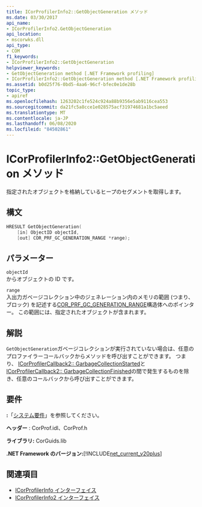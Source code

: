 ```yaml
---
title: ICorProfilerInfo2::GetObjectGeneration メソッド
ms.date: 03/30/2017
api_name:
- ICorProfilerInfo2.GetObjectGeneration
api_location:
- mscorwks.dll
api_type:
- COM
f1_keywords:
- ICorProfilerInfo2::GetObjectGeneration
helpviewer_keywords:
- GetObjectGeneration method [.NET Framework profiling]
- ICorProfilerInfo2::GetObjectGeneration method [.NET Framework profiling]
ms.assetid: b0d25f76-0bd5-4aa6-96cf-bfec0e1de28b
topic_type:
- apiref
ms.openlocfilehash: 1263202c1fe524c924a88b9356e5ab9116cea553
ms.sourcegitcommit: da21fc5a8cce1e028575acf31974681a1bc5aeed
ms.translationtype: MT
ms.contentlocale: ja-JP
ms.lasthandoff: 06/08/2020
ms.locfileid: "84502861"
---
```

# <a name="icorprofilerinfo2getobjectgeneration-method"></a>ICorProfilerInfo2::GetObjectGeneration メソッド
指定されたオブジェクトを格納しているヒープのセグメントを取得します。  
  
## <a name="syntax"></a>構文  
  
```cpp  
HRESULT GetObjectGeneration(  
    [in] ObjectID objectId,  
    [out] COR_PRF_GC_GENERATION_RANGE *range);  
```  
  
## <a name="parameters"></a>パラメーター  
 `objectId`  
 からオブジェクトの ID です。  
  
 `range`  
 入出力ガベージコレクション中のジェネレーション内のメモリの範囲 (つまり、ブロック) を記述する[COR_PRF_GC_GENERATION_RANGE](cor-prf-gc-generation-range-structure.md)構造体へのポインター。 この範囲には、指定されたオブジェクトが含まれます。  
  
## <a name="remarks"></a>解説  
 `GetObjectGeneration`ガベージコレクションが実行されていない場合は、任意のプロファイラーコールバックからメソッドを呼び出すことができます。 つまり、 [ICorProfilerCallback2:: GarbageCollectionStarted](icorprofilercallback2-garbagecollectionstarted-method.md)と[ICorProfilerCallback2:: GarbageCollectionFinished](icorprofilercallback2-garbagecollectionfinished-method.md)の間で発生するものを除き、任意のコールバックから呼び出すことができます。  
  
## <a name="requirements"></a>要件  
 **:**「[システム要件](../../get-started/system-requirements.md)」を参照してください。  
  
 **ヘッダー** : CorProf.idl、CorProf.h  
  
 **ライブラリ:** CorGuids.lib  
  
 **.NET Framework のバージョン:**[!INCLUDE[net_current_v20plus](../../../../includes/net-current-v20plus-md.md)]  
  
## <a name="see-also"></a>関連項目

- [ICorProfilerInfo インターフェイス](icorprofilerinfo-interface.md)
- [ICorProfilerInfo2 インターフェイス](icorprofilerinfo2-interface.md)
